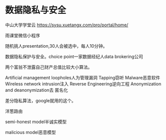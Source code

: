 

# 数据隐私与安全

中山大学学堂云
https://sysu.xuetangx.com/pro/portal/home/


雨课堂微信小程序

随机挑人presentation,30人会被选中，每人10分钟。

数据隐私保护与安全。choice point一家数据经纪人data brokering公司


两个富翁不泄露自己财产总值比较大小算法。

  Artificial management loopholes人为管理漏洞
 Tapping窃听
 Malware恶意软件
 Wireless network intrusion注入
 Reverse Engineering逆向工程
 Anonymization and deanonymization去 匿名化
 
 
 差分隐私算法，google就用的这个。
 
 
 洋葱路由
 
 
 semi-honest model半诚实模型
 
 malicious model恶意模型
 
 
 
 
